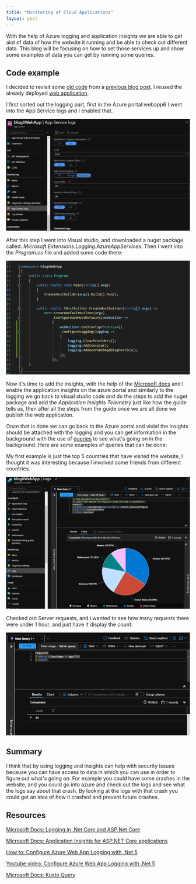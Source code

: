 ```yaml
---
title: "Monitoring of Cloud Applications"
layout: post
---
```


With the help of Azure logging and application insights we are able to get alot of data of how the website it running and be able to check out different data. This blog will be focusing on how to set those services up and show some examples of data you can get by running some queries.


## Code example

I decided to revisit some [old code](https://github.com/Alejandratala/blog6WebApp) from a [previous blog post](https://alejandratala.github.io/Web-Applications-in-the-Cloud/). I reused the already deployed [web application](https://blog6webapp.azurewebsites.net/). 

I first sorted out the logging part, first in the Azure portal:webapp6 I went into the App Service logs and I enabled that.

![Azure portal App Service Logs picture](/assets/Images/Blog09/AzureAppServiceLogs.png)

After this step I went into Visual studio, and downloaded a nuget package called: *Microsoft.Extensions.Logging.AzureAppServices*. Then I went into the *Program.cs* file and added some code there:

![Program.cs picture](/assets/Images/Blog09/ProgramCSFile.png)

Now it's time to add the insights, with the help of the [Microsoft docs](https://docs.microsoft.com/en-us/azure/azure-monitor/app/asp-net-core) and I enable the application insights on the azure portal and similarly to the logging we go back to visual studio code and do the steps to add the nuget package and add the *Application Insights Telemetry* just like how the guide tells us, then after all the steps from the guide  once we are all done we publish the web application. 

Once that is done we can go back to the Azure portal and viola! the insights should be attached with the logging  and you can get information in the background with the use of [queries](https://docs.microsoft.com/en-us/azure/data-explorer/kusto/query/) to see what's going on in the background. Here are some examples of queries that can be done:

My first example is just the top 5 countries that have visited the website, I thought it was interesting because I involved some friends from different countries.

![Top 5 query picture](/assets/Images/Blog09/querietop5countries.png)

Checked out Server requests, and i wanted to see how many requests there were under 1 hour, and just have it display the count:

![Server request query count](/assets/Images/Blog09/Requestscount.png)

## Summary

I think that by using logging and insights can help with security issues because you can have access to data in which you can use in order to figure out what's going on. For example you could have some crashes in the website, and you could go into azure and check out the logs and see what the logs say about that crash. By looking at the logs with that crash you could get an idea of how it crashed and prevent future crashes.

## Resources

[Microsoft Docs: Logging in .Net Core and ASP.Net Core](https://docs.microsoft.com/en-us/aspnet/core/fundamentals/logging/?view=aspnetcore-5.0)

[Microsoft Docs: Application Insights for ASP.NET Core applications](https://docs.microsoft.com/en-us/azure/azure-monitor/app/asp-net-core)

[How to: Configure Azure Web App Logging with .Net 5](https://medium.com/swlh/how-to-configure-azure-web-app-logging-with-net-5-786918eb2ff3)

[Youtube video: Configure Azure Web App Logging with .Net 5](https://www.youtube.com/watch?v=VZduc54meKQ)

[Microsoft Docs: Kusto Query](https://docs.microsoft.com/en-us/azure/data-explorer/kusto/query/)